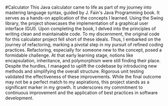#Calculator
This Java calculator came to life as part of my journey into mastering language syntax, guided by J. Fain's Java Programming book. It serves as a hands-on application of the concepts I learned. Using the Swing library, the project showcases the implementation of a graphical user interface (GUI).
Upon completing the book, I delved into the principles of writing clean and maintainable code. To my discernment, the original code for this calculator project fell short of these ideals. Thus, I embarked on the journey of refactoring, marking a pivotal step in my pursuit of refined coding practices.
Refactoring, especially for someone new to the concept, posed a formidable challenge. At that early learning stage, notions like encapsulation, inheritance, and polymorphism were still finding their place. Despite the hurdles, I managed to uplift the codebase by introducing new methods and simplifying the overall structure. Rigorous unit testing validated the effectiveness of these improvements.
While the final outcome may not be a perfect match to my aspirations, this project stands as a significant marker in my growth. It underscores my commitment to continuous improvement and the application of best practices in software development.
